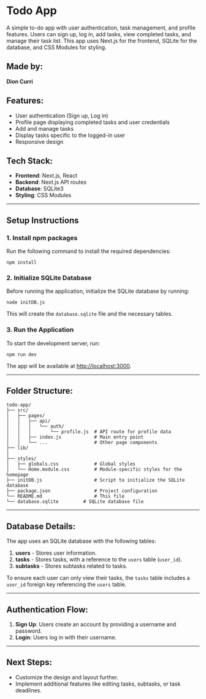 # Todo App

A simple to-do app with user authentication, task management, and profile features. Users can sign up, log in, add tasks, view completed tasks, and manage their task list. This app uses Next.js for the frontend, SQLite for the database, and CSS Modules for styling.

## Made by:
**Dion Curri**

## Features:
- User authentication (Sign up, Log in)
- Profile page displaying completed tasks and user credentials
- Add and manage tasks
- Display tasks specific to the logged-in user
- Responsive design

## Tech Stack:
- **Frontend**: Next.js, React
- **Backend**: Next.js API routes
- **Database**: SQLite3
- **Styling**: CSS Modules

---

## Setup Instructions

### 1. Install npm packages
Run the following command to install the required dependencies:

```
npm install
```

### 2. Initialize SQLite Database
Before running the application, initialize the SQLite database by running:

```
node initDB.js
```

This will create the `database.sqlite` file and the necessary tables.

### 3. Run the Application
To start the development server, run:

```
npm run dev
```

The app will be available at [http://localhost:3000](http://localhost:3000).

---

## Folder Structure:
```plaintext
todo-app/
├── src/
│   ├── pages/
│   │   ├── api/
│   │   │   └── auth/
│   │   │       └── profile.js  # API route for profile data
│   │   ├── index.js            # Main entry point
│   │   └── ...                 # Other page components
├── lib/
│  
├── styles/
│   ├── globals.css             # Global styles
│   └── Home.module.css         # Module-specific styles for the homepage
├── initDB.js                   # Script to initialize the SQLite database
├── package.json                # Project configuration
└── README.md                   # This file
└── database.sqlite         # SQLite database file
```

---

## Database Details:

The app uses an SQLite database with the following tables:

1. **users** - Stores user information.
2. **tasks** - Stores tasks, with a reference to the `users` table (`user_id`).
3. **subtasks** - Stores subtasks related to tasks.

To ensure each user can only view their tasks, the `tasks` table includes a `user_id` foreign key referencing the `users` table.

---

## Authentication Flow:
1. **Sign Up**: Users create an account by providing a username and password.
2. **Login**: Users log in with their username.

---

## Next Steps:
- Customize the design and layout further.
- Implement additional features like editing tasks, subtasks, or task deadlines.
